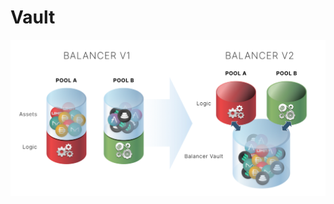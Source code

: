 # Vault

![The Vault holds all pool tokens while logic is handled by pool contracts](../../.gitbook/assets/vault.png)


